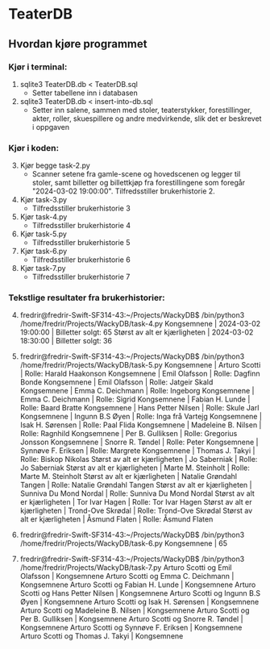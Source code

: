 # TeaterDB

## Hvordan kjøre programmet

### Kjør i terminal:

1. sqlite3 TeaterDB.db < TeaterDB.sql
   - Setter tabellene inn i databasen
2. sqlite3 TeaterDB.db < insert-into-db.sql
   - Setter inn salene, sammen med stoler, teaterstykker, forestillinger, akter, roller, skuespillere og andre medvirkende, slik det er beskrevet i oppgaven

### Kjør i koden:

3. Kjør begge task-2.py
   - Scanner setene fra gamle-scene og hovedscenen og legger til stoler, samt billetter og billettkjøp fra forestillingene som foregår "2024-03-02 19:00:00". Tilfredsstiller brukerhistorie 2.
4. Kjør task-3.py
   - Tilfredsstiller brukerhistorie 3
5. Kjør task-4.py
   - Tilfredsstiller brukerhistorie 4
6. Kjør task-5.py
   - Tilfredsstiller brukerhistorie 5
7. Kjør task-6.py
   - Tilfredsstiller brukerhistorie 6
8. Kjør task-7.py
   - Tilfredsstiller brukerhistorie 7

### Tekstlige resultater fra brukerhistorier:

4. fredrir@fredrir-Swift-SF314-43:~/Projects/WackyDB$ /bin/python3 /home/fredrir/Projects/WackyDB/task-4.py
   Kongsemnene | 2024-03-02 19:00:00 | Billetter solgt: 65
   Størst av alt er kjærligheten | 2024-03-02 18:30:00 | Billetter solgt: 36

5. fredrir@fredrir-Swift-SF314-43:~/Projects/WackyDB$ /bin/python3 /home/fredrir/Projects/WackyDB/task-5.py
   Kongsemnene | Arturo Scotti | Rolle: Harald Haakonson
   Kongsemnene | Emil Olafsson | Rolle: Dagfinn Bonde
   Kongsemnene | Emil Olafsson | Rolle: Jatgeir Skald
   Kongsemnene | Emma C. Deichmann | Rolle: Ingeborg
   Kongsemnene | Emma C. Deichmann | Rolle: Sigrid
   Kongsemnene | Fabian H. Lunde | Rolle: Baard Bratte
   Kongsemnene | Hans Petter Nilsen | Rolle: Skule Jarl
   Kongsemnene | Ingunn B.S Øyen | Rolle: Inga frå Vartejg
   Kongsemnene | Isak H. Sørensen | Rolle: Paal Flida
   Kongsemnene | Madeleine B. Nilsen | Rolle: Ragnhild
   Kongsemnene | Per B. Gulliksen | Rolle: Gregorius Jonsson
   Kongsemnene | Snorre R. Tøndel | Rolle: Peter
   Kongsemnene | Synnøve F. Eriksen | Rolle: Margrete
   Kongsemnene | Thomas J. Takyi | Rolle: Biskop Nikolas
   Størst av alt er kjærligheten | Jo Saberniak | Rolle: Jo Saberniak
   Størst av alt er kjærligheten | Marte M. Steinholt | Rolle: Marte M. Steinholt
   Størst av alt er kjærligheten | Natalie Grøndahl Tangen | Rolle: Natalie Grøndahl Tangen
   Størst av alt er kjærligheten | Sunniva Du Mond Nordal | Rolle: Sunniva Du Mond Nordal
   Størst av alt er kjærligheten | Tor Ivar Hagen | Rolle: Tor Ivar Hagen
   Størst av alt er kjærligheten | Trond-Ove Skrødal | Rolle: Trond-Ove Skrødal
   Størst av alt er kjærligheten | Åsmund Flaten | Rolle: Åsmund Flaten

6. fredrir@fredrir-Swift-SF314-43:~/Projects/WackyDB$ /bin/python3 /home/fredrir/Projects/WackyDB/task-6.py
   Kongsemnene | 65

7. fredrir@fredrir-Swift-SF314-43:~/Projects/WackyDB$ /bin/python3 /home/fredrir/Projects/WackyDB/task-7.py
   Arturo Scotti og Emil Olafsson | Kongsemnene
   Arturo Scotti og Emma C. Deichmann | Kongsemnene
   Arturo Scotti og Fabian H. Lunde | Kongsemnene
   Arturo Scotti og Hans Petter Nilsen | Kongsemnene
   Arturo Scotti og Ingunn B.S Øyen | Kongsemnene
   Arturo Scotti og Isak H. Sørensen | Kongsemnene
   Arturo Scotti og Madeleine B. Nilsen | Kongsemnene
   Arturo Scotti og Per B. Gulliksen | Kongsemnene
   Arturo Scotti og Snorre R. Tøndel | Kongsemnene
   Arturo Scotti og Synnøve F. Eriksen | Kongsemnene
   Arturo Scotti og Thomas J. Takyi | Kongsemnene

